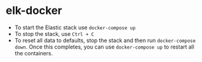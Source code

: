# elk-docker

- To start the Elastic stack use `docker-compose up`
- To stop the stack, use `Ctrl + C`
- To reset all data to defaults, stop the stack and then run `docker-compose down`. Once this completes, you can use `docker-compose up` to restart all the containers.